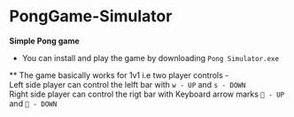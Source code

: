 # PongGame-Simulator
**Simple Pong game** 

* You can install and play the game by downloading `Pong Simulator.exe`      
        
** The game basically works for 1v1 i.e two player controls -       
  Left side player can control the lelft bar with `w - UP` and `s - DOWN`     
  Right side player can control the rigt bar with Keyboard arrow marks ` - UP` and ` - DOWN`      
